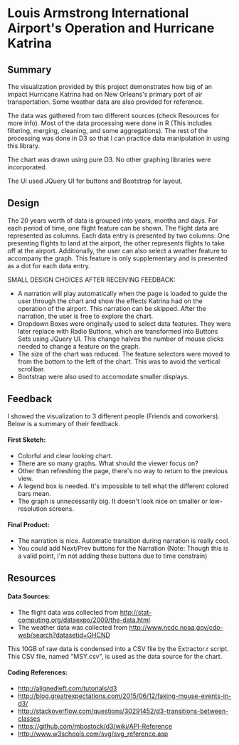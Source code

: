 # Louis Armstrong International Airport's Operation and Hurricane Katrina

## Summary
The visualization provided by this project demonstrates how big of an impact Hurricane Katrina had on New Orleans's primary 
port of air transportation. Some weather data are also provided for reference.

The data was gathered from two different sources (check Resources for more info). Most of the data processing were done in R
(This includes filtering, merging, cleaning, and some aggregations). The rest of the processing was done in D3 so that I can practice data manipulation in using this library.

The chart was drawn using pure D3. No other graphing libraries were incorporated.

The UI used JQuery UI for buttons and Bootstrap for layout.

## Design
The 20 years worth of data is grouped into years, months and days. For each period of time, one flight feature can be shown.
The flight data are represented as columns. Each data entry is presented by two columns: One presenting flights to land at the airport,
the other represents flights to take off at the airport. Additionally, the user can also select a weather feature to accompany 
the graph. This feature is only supplementary and is presented as a dot for each data entry.


SMALL DESIGN CHOICES AFTER RECEIVING FEEDBACK:
* A narration will play automatically when the page is loaded to guide the user through the chart and show the effects Katrina had
on the operation of the airport. This narration can be skipped. After the narration, the user is free to explore the chart.
* Dropdown Boxes were originally used to select data features. They were later replace with Radio Buttons, which are transformed
into Buttons Sets using JQuery UI. This change halves the number of mouse clicks needed to change a feature on the graph.
* The size of the chart was reduced. The feature selectors were moved to from the bottom to the left of the chart. This was to avoid
the vertical scrollbar.
* Bootstrap were also used to accomodate smaller displays.

## Feedback
I showed the visualization to 3 different people (Friends and coworkers). Below is a summary of their feedback.
#### First Sketch:
* Colorful and clear looking chart.
* There are so many graphs. What should the viewer focus on?
* Other than refreshing the page, there's no way to return to the previous view.
* A legend box is needed. It's impossible to tell what the different colored bars mean.
* The graph is unnecessarily big. It doesn't look nice on smaller or low-resolution screens.
#### Final Product:
* The narration is nice. Automatic transition during narration is really cool.
* You could add Next/Prev buttons for the Narration (Note: Though this is a valid point, I'm not adding these buttons due
to time constrain)

## Resources
#### Data Sources:
* The flight data was collected from http://stat-computing.org/dataexpo/2009/the-data.html
* The weather data was collected from http://www.ncdc.noaa.gov/cdo-web/search?datasetid=GHCND

This 10GB of raw data is condensed into a  CSV file by the Extractor.r script. This CSV file, named "MSY.csv", is used
as the data source for the chart.

#### Coding References:
* http://alignedleft.com/tutorials/d3
* http://blog.greatrexpectations.com/2015/06/12/faking-mouse-events-in-d3/
* http://stackoverflow.com/questions/30291452/d3-transitions-between-classes
* https://github.com/mbostock/d3/wiki/API-Reference
* http://www.w3schools.com/svg/svg_reference.asp
